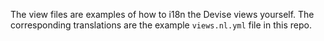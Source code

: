 
The view files are examples of how to i18n the Devise views yourself.
The corresponding translations are the example `views.nl.yml` file in this repo.
